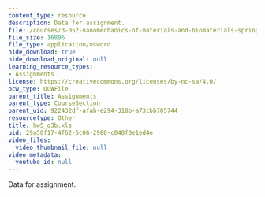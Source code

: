 ```yaml
---
content_type: resource
description: Data for assignment.
file: /courses/3-052-nanomechanics-of-materials-and-biomaterials-spring-2007/29a50f174f625c062980c040f0e1ed4e_hw5_q3b.xls
file_size: 16896
file_type: application/msword
hide_download: true
hide_download_original: null
learning_resource_types:
- Assignments
license: https://creativecommons.org/licenses/by-nc-sa/4.0/
ocw_type: OCWFile
parent_title: Assignments
parent_type: CourseSection
parent_uid: 922432df-afab-e294-318b-a73cbb705744
resourcetype: Other
title: hw5_q3b.xls
uid: 29a50f17-4f62-5c06-2980-c040f0e1ed4e
video_files:
  video_thumbnail_file: null
video_metadata:
  youtube_id: null
---
```

Data for assignment.